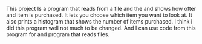 This project Is a program that reads from a file and the and shows how ofter and item is purchased. It lets you choose which item you want to look at. It also prints a histogram that shows the number of items purchased. I think i did this program well not much to be changed. And I can use code from this program for and program that reads files.
